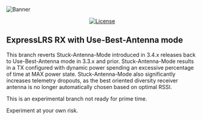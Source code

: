 ![Banner](https://github.com/ExpressLRS/ExpressLRS-Hardware/blob/master/img/banner.png?raw=true)

<center>


[![License](https://img.shields.io/github/license/ExpressLRS/ExpressLRS?style=flat-square)](https://github.com/ExpressLRS/ExpressLRS/blob/master/LICENSE)

</center>

## ExpressLRS RX with Use-Best-Antenna mode

This branch reverts Stuck-Antenna-Mode introduced in 3.4.x releases back to Use-Best-Antenna mode in 3.3.x and prior.
Stuck-Antenna-Mode results in a TX configured with dynamic power spending an excessive percentage of time at MAX power state. Stuck-Antenna-Mode also significantly increases telemetry dropouts, as the best oriented diversity receiver antenna is no longer automatically chosen based on optimal RSSI.

This is an experimental branch not ready for prime time.

Experiment at your own risk.



